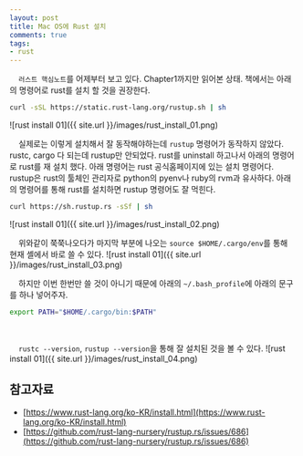 ```yaml
---
layout: post
title: Mac OS에 Rust 설치
comments: true
tags:
- rust
---
```


&nbsp;&nbsp;&nbsp; `러스트 핵심노트`를 어제부터 보고 있다. Chapter1까지만 읽어본 상태. 책에서는 아래의 명령어로 rust를 설치 할 것을 권장한다.

``` bash
curl -sSL https://static.rust-lang.org/rustup.sh | sh
```
![rust install 01]({{ site.url }}/images/rust_install_01.png)
<br>

&nbsp;&nbsp;&nbsp; 실제로는 이렇게 설치해서 잘 동작해야하는데 `rustup` 명령어가 동작하지 않았다. rustc, cargo 다 되는데 rustup만 안되었다. rust를 uninstall 하고나서 아래의 명령어로 rust를 재 설치 했다. 아래 명령어는 rust 공식홈페이지에 있는 설치 명령어다. rustup은 rust의 툴체인 관리자로 python의 pyenv나 ruby의 rvm과 유사하다. 아래의 명령어를 통해 rust를 설치하면 rustup 명령어도 잘 먹힌다.

``` bash
curl https://sh.rustup.rs -sSf | sh
```
![rust install 01]({{ site.url }}/images/rust_install_02.png)
<br>

&nbsp;&nbsp;&nbsp; 위와같이 쭉쭉나오다가 마지막 부분에 나오는 `source $HOME/.cargo/env`를 통해 현재 셸에서 바로 쓸 수 있다.
![rust install 01]({{ site.url }}/images/rust_install_03.png)
<br>

&nbsp;&nbsp;&nbsp; 하지만 이번 한번만 쓸 것이 아니기 때문에 아래의 `~/.bash_profile`에 아래의 문구를 하나 넣어주자.

``` bash
export PATH="$HOME/.cargo/bin:$PATH"
```
<br>

&nbsp;&nbsp;&nbsp; `rustc --version`, `rustup --version`을 통해 잘 설치된 것을 볼 수 있다.
![rust install 01]({{ site.url }}/images/rust_install_04.png)
<br>

## **참고자료**
* [https://www.rust-lang.org/ko-KR/install.html](https://www.rust-lang.org/ko-KR/install.html)
* [https://github.com/rust-lang-nursery/rustup.rs/issues/686](https://github.com/rust-lang-nursery/rustup.rs/issues/686)
